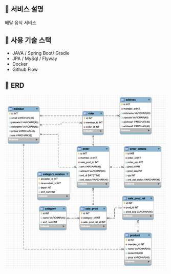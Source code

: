 ## 📌 서비스 설명
배달 음식 서비스
## 📌 사용 기술 스택
- JAVA / Spring Boot/ Gradle
- JPA / MySql / Flyway
- Docker
- Github Flow
## 📌 ERD
![erd][logo]

[logo]: documents/img/v1_greenlight.png
